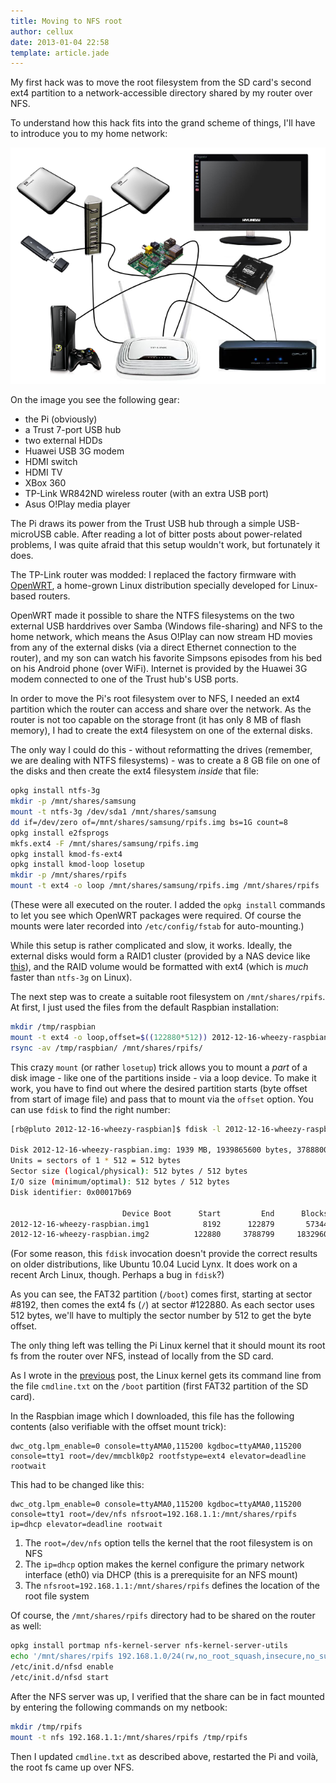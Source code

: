 ```yaml
---
title: Moving to NFS root
author: cellux
date: 2013-01-04 22:58
template: article.jade
---
```


My first hack was to move the root filesystem from the SD card's second ext4 partition to a network-accessible directory shared by my router over NFS.

To understand how this hack fits into the grand scheme of things, I'll have to introduce you to my home network:

<p><img src="home_network.png"/></p>

On the image you see the following gear:

* the Pi (obviously)
* a Trust 7-port USB hub
* two external HDDs
* Huawei USB 3G modem
* HDMI switch
* HDMI TV
* XBox 360
* TP-Link WR842ND wireless router (with an extra USB port)
* Asus O!Play media player

The Pi draws its power from the Trust USB hub through a simple USB-microUSB cable. After reading a lot of bitter posts about power-related problems, I was quite afraid that this setup wouldn't work, but fortunately it does.

The TP-Link router was modded: I replaced the factory firmware with [OpenWRT][], a home-grown Linux distribution specially developed for Linux-based routers.

[OpenWRT]: https://openwrt.org/

OpenWRT made it possible to share the NTFS filesystems on the two external USB harddrives over Samba (Windows file-sharing) and NFS to the home network, which means the Asus O!Play can now stream HD movies from any of the external disks (via a direct Ethernet connection to the router), and my son can watch his favorite Simpsons episodes from his bed on his Android phone (over WiFi). Internet is provided by the Huawei 3G modem connected to one of the Trust hub's USB ports.

In order to move the Pi's root filesystem over to NFS, I needed an ext4 partition which the router can access and share over the network. As the router is not too capable on the storage front (it has only 8 MB of flash memory), I had to create the ext4 filesystem on one of the external disks.

The only way I could do this - without reformatting the drives (remember, we are dealing with NTFS filesystems) - was to create a 8 GB file on one of the disks and then create the ext4 filesystem *inside* that file:

```bash
opkg install ntfs-3g
mkdir -p /mnt/shares/samsung
mount -t ntfs-3g /dev/sda1 /mnt/shares/samsung
dd if=/dev/zero of=/mnt/shares/samsung/rpifs.img bs=1G count=8
opkg install e2fsprogs
mkfs.ext4 -F /mnt/shares/samsung/rpifs.img
opkg install kmod-fs-ext4
opkg install kmod-loop losetup
mkdir -p /mnt/shares/rpifs
mount -t ext4 -o loop /mnt/shares/samsung/rpifs.img /mnt/shares/rpifs
```

(These were all executed on the router. I added the `opkg install` commands to let you see which OpenWRT packages were required. Of course the mounts were later recorded into `/etc/config/fstab` for auto-mounting.)

While this setup is rather complicated and slow, it works. Ideally, the external disks would form a RAID1 cluster (provided by a NAS device like [this][fantec]), and the RAID volume would be formatted with ext4 (which is *much* faster than `ntfs-3g` on Linux).

[fantec]: http://www.fantec.eu/html/en/2/artId/__1515/gid/__500905309053790537290/article.html

The next step was to create a suitable root filesystem on `/mnt/shares/rpifs`. At first, I just used the files from the default Raspbian installation:

```bash
mkdir /tmp/raspbian
mount -t ext4 -o loop,offset=$((122880*512)) 2012-12-16-wheezy-raspbian.img /tmp/raspbian/
rsync -av /tmp/raspbian/ /mnt/shares/rpifs/
```

This crazy `mount` (or rather `losetup`) trick allows you to mount a *part* of a disk image - like one of the partitions inside - via a loop device. To make it work, you have to find out where the desired partition starts (byte offset from start of image file) and pass that to mount via the `offset` option. You can use `fdisk` to find the right number:

```bash
[rb@pluto 2012-12-16-wheezy-raspbian]$ fdisk -l 2012-12-16-wheezy-raspbian.img 

Disk 2012-12-16-wheezy-raspbian.img: 1939 MB, 1939865600 bytes, 3788800 sectors
Units = sectors of 1 * 512 = 512 bytes
Sector size (logical/physical): 512 bytes / 512 bytes
I/O size (minimum/optimal): 512 bytes / 512 bytes
Disk identifier: 0x00017b69

                         Device Boot      Start         End      Blocks   Id  System
2012-12-16-wheezy-raspbian.img1            8192      122879       57344    c  W95 FAT32 (LBA)
2012-12-16-wheezy-raspbian.img2          122880     3788799     1832960   83  Linux

```

(For some reason, this `fdisk` invocation doesn't provide the correct results on older distributions, like Ubuntu 10.04 Lucid Lynx. It does work on a recent Arch Linux, though. Perhaps a bug in `fdisk`?)

As you can see, the FAT32 partition (`/boot`) comes first, starting at sector #8192, then comes the ext4 fs (`/`) at sector #122880. As each sector uses 512 bytes, we'll have to multiply the sector number by 512 to get the byte offset.

The only thing left was telling the Pi Linux kernel that it should mount its root fs from the router over NFS, instead of locally from the SD card.

As I wrote in the [previous][] post, the Linux kernel gets its command line from the file `cmdline.txt` on the `/boot` partition (first FAT32 partition of the SD card).

[previous]: ../my-first-day-with-the-raspberry-pi/

In the Raspbian image which I downloaded, this file has the following contents (also verifiable with the offset mount trick):

```
dwc_otg.lpm_enable=0 console=ttyAMA0,115200 kgdboc=ttyAMA0,115200 console=tty1 root=/dev/mmcblk0p2 rootfstype=ext4 elevator=deadline rootwait
```

This had to be changed like this:

```
dwc_otg.lpm_enable=0 console=ttyAMA0,115200 kgdboc=ttyAMA0,115200 console=tty1 root=/dev/nfs nfsroot=192.168.1.1:/mnt/shares/rpifs ip=dhcp elevator=deadline rootwait
```

1. The `root=/dev/nfs` option tells the kernel that the root filesystem is on NFS
2. The `ip=dhcp` option makes the kernel configure the primary network interface (eth0) via DHCP (this is a prerequisite for an NFS mount)
3. The `nfsroot=192.168.1.1:/mnt/shares/rpifs` defines the location of the root file system

Of course, the `/mnt/shares/rpifs` directory had to be shared on the router as well:

```bash
opkg install portmap nfs-kernel-server nfs-kernel-server-utils
echo '/mnt/shares/rpifs 192.168.1.0/24(rw,no_root_squash,insecure,no_subtree_check,mp)' >> /etc/exports
/etc/init.d/nfsd enable
/etc/init.d/nfsd start
```

After the NFS server was up, I verified that the share can be in fact mounted by entering the following commands on my netbook:

```bash
mkdir /tmp/rpifs
mount -t nfs 192.168.1.1:/mnt/shares/rpifs /tmp/rpifs
```

Then I updated `cmdline.txt` as described above, restarted the Pi and voilà, the root fs came up over NFS.
